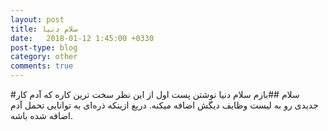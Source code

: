 ```yaml
---
layout: post
title: سلام دنیا
date:   2018-01-12 1:45:00 +0330
post-type: blog
category: other
comments: true
---
```

#سلام
##بازم سلام دنیا
نوشتن پست اول از این نظر سخت ترین کاره که آدم کار جدیدی رو به لیست وظایف دیگش اضافه میکنه. دریغ ازینکه ذره‌ای به توانایی تحمل آدم اضافه شده باشه.
 